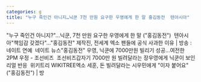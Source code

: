 ```yaml
---
categories: g
title: "누구 죽인건 아니지…닉쿤 7천 만원 요구한 우영에게 한 말 홍김동전  텐아시아"
---
```

"누구 죽인건 아니지?"…닉쿤, 7천 만원 요구한 우영에게 한 말 ("홍김동전")&nbsp;&nbsp;텐아시아"책임감 갖겠다"…"홍김동전" 제작진, 전세계 엑소 팬들에 공식 사과한 이유 | 방송 : 네이트 연예&nbsp;&nbsp;네이트 뉴스"홍김동전" 우영, 닉쿤에 7000만원 빌리기 성공…여전한 2PM 우정 - 조선비즈&nbsp;&nbsp;조선비즈갑자기 7000만 원 빌려달라는 장우영에게 닉쿤이 보인 리얼 반응&nbsp;&nbsp;위키트리 WIKITREE엑소 세훈, 돈 빌려달라는 시우민에게 "이자 붙어요" ("홍김동전") | 방